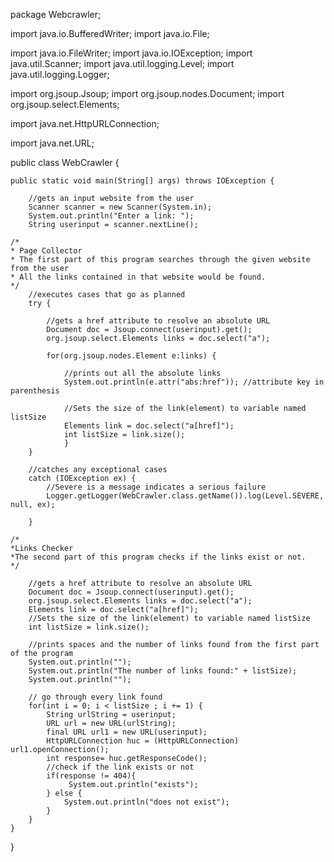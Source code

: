 package Webcrawler;

import java.io.BufferedWriter;
import java.io.File;

import java.io.FileWriter;
import java.io.IOException;
import java.util.Scanner;
import java.util.logging.Level;
import java.util.logging.Logger;

import org.jsoup.Jsoup;
import org.jsoup.nodes.Document;
import org.jsoup.select.Elements;

import java.net.HttpURLConnection;

import java.net.URL;

public class WebCrawler {
	
	public static void main(String[] args) throws IOException {
	
		//gets an input website from the user
		Scanner scanner = new Scanner(System.in);  
		System.out.println("Enter a link: ");
		String userinput = scanner.nextLine(); 
		
	/*
	* Page Collector
	* The first part of this program searches through the given website from the user
	* All the links contained in that website would be found.
	*/
		//executes cases that go as planned
		try {
		
			//gets a href attribute to resolve an absolute URL
			Document doc = Jsoup.connect(userinput).get();
			org.jsoup.select.Elements links = doc.select("a");
			
			for(org.jsoup.nodes.Element e:links) {
				
				//prints out all the absolute links
				System.out.println(e.attr("abs:href")); //attribute key in parenthesis
			
				//Sets the size of the link(element) to variable named listSize
				Elements link = doc.select("a[href]");
				int listSize = link.size();
		        }
		}
		
		//catches any exceptional cases
		catch (IOException ex) {
			//Severe is a message indicates a serious failure
			Logger.getLogger(WebCrawler.class.getName()).log(Level.SEVERE, null, ex); 
			
		}
		
	/*
	*Links Checker
	*The second part of this program checks if the links exist or not.
	*/
	
		//gets a href attribute to resolve an absolute URL
		Document doc = Jsoup.connect(userinput).get();
		org.jsoup.select.Elements links = doc.select("a");
		Elements link = doc.select("a[href]");
		//Sets the size of the link(element) to variable named listSize
		int listSize = link.size();

		//prints spaces and the number of links found from the first part of the program
		System.out.println("");
		System.out.println("The number of links found:" + listSize);
		System.out.println("");
		
		// go through every link found
		for(int i = 0; i < listSize ; i += 1) {
			String urlString = userinput;
			URL url = new URL(urlString);
			final URL url1 = new URL(userinput);
			HttpURLConnection huc = (HttpURLConnection) url1.openConnection();
			int response= huc.getResponseCode();
			//check if the link exists or not
			if(response != 404){ 
				 System.out.println("exists");
			} else {
				System.out.println("does not exist");
			}
		}
	}
}
